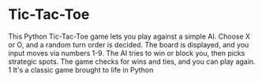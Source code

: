 # Tic-Tac-Toe
This Python Tic-Tac-Toe game lets you play against a simple AI.  Choose X or O, and a random turn order is decided. The board is displayed, and you input moves via numbers 1-9. The AI tries to win or block you, then picks strategic spots. The game checks for wins and ties, and you can play again. 1   It's a classic game brought to life in Python

